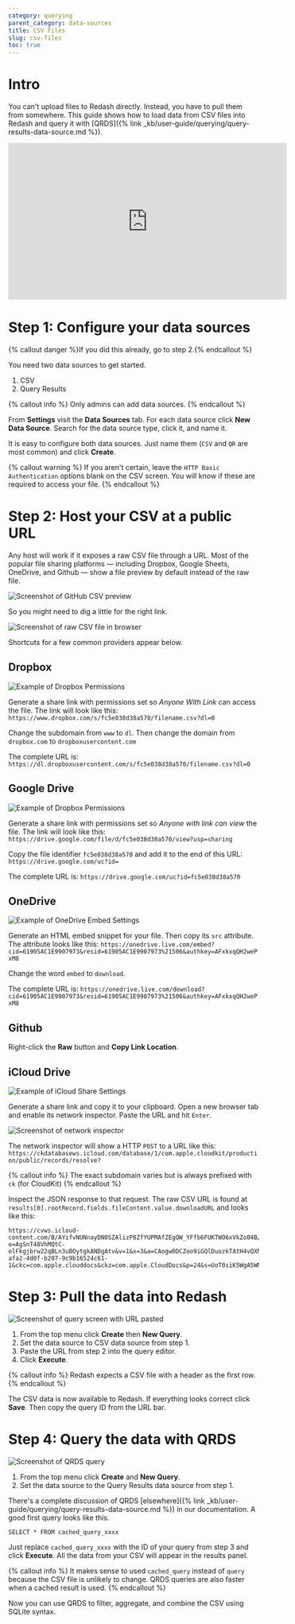 ```yaml
---
category: querying
parent_category: data-sources
title: CSV Files
slug: csv-files
toc: true
---
```


# Intro

You can't upload files to Redash directly. Instead, you have to pull them from
somewhere. This guide shows how to load data from CSV files into Redash and
query it with
[QRDS]({% link _kb/user-guide/querying/query-results-data-source.md %}).

<iframe width="560" height="315" src="https://www.youtube.com/embed/qL7hZ-SQmRo?controls=0" frameborder="0" allow="accelerometer; autoplay; encrypted-media; gyroscope; picture-in-picture" allowfullscreen></iframe>

# Step 1: Configure your data sources

{% callout danger %}If you did this already, go to step 2.{% endcallout %}

You need two data sources to get started.

1. CSV
2. Query Results

{% callout info %} Only admins can add data sources. {% endcallout %}

From **Settings** visit the **Data Sources** tab. For each data source click
**New Data Source**. Search for the data source type, click it, and name it.

It is easy to configure both data sources. Just name them (`CSV` and `QR` are
most common) and click **Create**.

{% callout warning %} If you aren't certain, leave the
`HTTP Basic Authentication` options blank on the CSV screen. You will know if
these are required to access your file. {% endcallout %}

# Step 2: Host your CSV at a public URL

Any host will work if it exposes a raw CSV file through a URL. Most of the
popular file sharing platforms — including Dropbox, Google Sheets, OneDrive, and
Github — show a file preview by default instead of the raw file.

![Screenshot of GitHub CSV preview](/assets/images/docs/gitbook/csv-preview.png)

So you might need to dig a little for the right link.

![Screenshot of raw CSV file in browser](/assets/images/docs/gitbook/raw-csv.png)

Shortcuts for a few common providers appear below.

## Dropbox

![Example of Dropbox Permissions](/assets/images/docs/gitbook/dropbox-share-settings.png)

Generate a share link with permissions set so _Anyone With Link_ can access the
file. The link will look like this:
`https://www.dropbox.com/s/fc5e038d38a570/filename.csv?dl=0`

Change the subdomain from `www` to `dl`. Then change the domain from
`dropbox.com` to `dropboxusercontent.com`

The complete URL is:
`https://dl.dropboxusercontent.com/s/fc5e038d38a570/filename.csv?dl=0`

## Google Drive

![Example of Dropbox Permissions](/assets/images/docs/gitbook/google-share-settings.png)

Generate a share link with permissions set so _Anyone with link can view_ the
file. The link will look like this:
`https://drive.google.com/file/d/fc5e038d38a570/view?usp=sharing`

Copy the file identifier `fc5e038d38a570` and add it to the end of this URL:
`https://drive.google.com/uc?id=`

The complete URL is: `https://drive.google.com/uc?id=fc5e038d38a570`

## OneDrive

![Example of OneDrive Embed Settings](/assets/images/docs/gitbook/onedrive-embed-settings.png)

Generate an HTML embed snippet for your file. Then copy its `src` attribute. The
attribute looks like this:
`https://onedrive.live.com/embed?cid=61905AC1E9907973&resid=61905AC1E9907973%21506&authkey=AFxkxqQH2wePxM8`

Change the word `embed` to `download`.

The complete URL is:
`https://onedrive.live.com/download?cid=61905AC1E9907973&resid=61905AC1E9907973%21506&authkey=AFxkxqQH2wePxM8`

## Github

Right-click the **Raw** button and **Copy Link Location**.

## iCloud Drive

![Example of iCloud Share Settings](/assets/images/docs/gitbook/icloud-share-settings.png)

Generate a share link and copy it to your clipboard. Open a new browser tab and
enable its network inspector. Paste the URL and hit `Enter`.

![Screenshot of network inspector](/assets/images/docs/gitbook/icloud-inspector.png)

The network inspector will show a HTTP `POST` to a URL like this:
`https://ckdatabasews.icloud.com/database/1/com.apple.cloudkit/production/public/records/resolve?`

{% callout info %} The exact subdomain varies but is always prefixed with `ck`
(for CloudKit) {% endcallout %}

Inspect the JSON response to that request. The raw CSV URL is found at
`results[0].rootRecord.fields.fileContent.value.downloadURL` and looks like
this:

```
https://cvws.icloud-content.com/B/AYifvNUNnayDN0SZAlizP8ZfYUPMAfZEgQW_YFfb6FUKTWO6xVkZo04B/${f}?o=AgSnT48VhMQtC-elFkgjbrw22qBLn3uBOytgkANDgAtv&v=1&x=3&a=CAogw0DCZoo9iGQlDuozkTAtH4vQXNvV5qk9j5g56uwuzaESHRDd_IWOgy4Y3dnhj4MuIgEAUgRfYUPMWgQZo04B&e=1581386329&k=Yc1Tyt4g4oKp6blXKa6yBA&fl=&r=b5089feb-afa2-4d0f-b207-9c9b16524c61-1&ckc=com.apple.clouddocs&ckz=com.apple.CloudDocs&p=24&s=UoT0siK5WgA5WNxN47jHUDlSzQo
```

# Step 3: Pull the data into Redash

![Screenshot of query screen with URL pasted](/assets/images/docs/gitbook/query-example.png)

1. From the top menu click **Create** then **New Query**.
2. Set the data source to CSV data source from step 1.
3. Paste the URL from step 2 into the query editor.
4. Click **Execute**.

{% callout info %} Redash expects a CSV file with a header as the first
row.{% endcallout %}

The CSV data is now available to Redash. If everything looks correct click
**Save**. Then copy the query ID from the URL bar.

# Step 4: Query the data with QRDS

![Screenshot of QRDS query](/assets/images/docs/gitbook/qrds-query-example.png)

1. From the top menu click **Create** and **New Query**.
2. Set the data source to the Query Results data source from step 1.

There's a complete discussion of QRDS
[elsewhere]({% link _kb/user-guide/querying/query-results-data-source.md %}) in
our documentation. A good first query looks like this.

```
SELECT * FROM cached_query_xxxx
```

Just replace `cached_query_xxxx` with the ID of your query from step 3 and click
**Execute**. All the data from your CSV will appear in the results panel.

{% callout info %} It makes sense to used `cached_query` instead of `query`
because the CSV file is unlikely to change. QRDS queries are also faster when a
cached result is used. {% endcallout %}

Now you can use QRDS to filter, aggregate, and combine the CSV using SQLite
syntax.

<!-- # Troubleshooting

It's rare to see errors once the data is successfully added to Redash in step 3. Most errors occur in step 2.

## My data is jumbled

![Example of jumbled data]()

Your CSV file is not formatted correctly. Common causes are CSV files with unescaped commas. Also confirm that the file is _valid_ CSV. Some systems export "CSV" files that are actually semicolon-delimited.

## I only see one row of data and it's all HTML

![Example of HTML data]()

Your URL from step 2 returns an HTML file instead of a CSV. Follow the instructions for common hosting providers in step 2. Otherwise, find the URL that lets you directly download the CSV file. -->
